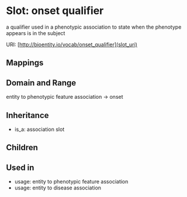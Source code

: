 # Slot: onset qualifier


a qualifier used in a phenotypic association to state when the phenotype appears is in the subject

URI: [http://bioentity.io/vocab/onset_qualifier](slot_uri)
## Mappings

## Domain and Range

entity to phenotypic feature association -> onset
## Inheritance

 *  is_a: association slot
## Children

## Used in

 *  usage: entity to phenotypic feature association
 *  usage: entity to disease association
